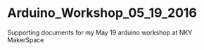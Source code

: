 # Arduino_Workshop_05_19_2016
Supporting documents for my May 19 arduino workshop at NKY MakerSpace
